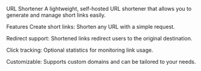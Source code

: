 URL Shortener
A lightweight, self-hosted URL shortener that allows you to generate and manage short links easily.

Features
Create short links: Shorten any URL with a simple request.

Redirect support: Shortened links redirect users to the original destination.

Click tracking: Optional statistics for monitoring link usage.

Customizable: Supports custom domains and can be tailored to your needs.
